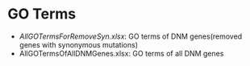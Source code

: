 # GO Terms
- *AllGOTermsForRemoveSyn.xlsx*: GO terms of DNM genes(removed genes with synonymous mutations)
- AllGOTermsOfAllDNMGenes.xlsx: GO terms of all DNM genes
